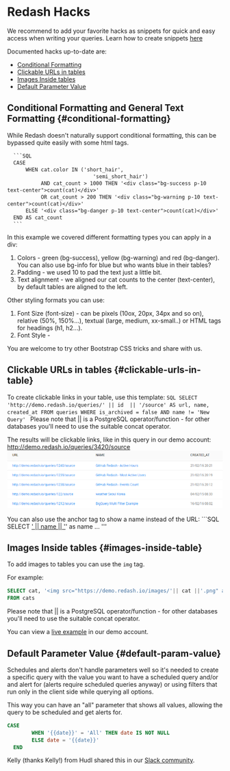 # Redash Hacks

We recommend to add your favorite hacks as snippets for quick and easy access when writing your queries.
Learn how to create snippets [here](../queries/writing_queries.md#query_snippets)

Documented hacks up-to-date are:
* [Conditional Formatting](#conditional-formatting)
* [Clickable URLs in tables](#clickable-urls-in-table)
* [Images Inside tables](#images-inside-table)
* [Default Parameter Value](#default-param-value)

## Conditional Formatting and General Text Formatting {#conditional-formatting}

While Redash doesn't naturally support conditional formatting, this can be bypassed quite easily with some html tags.

      ```SQL
      CASE
          WHEN cat.color IN ('short_hair',
                                'semi_short_hair')
               AND cat_count > 1000 THEN '<div class="bg-success p-10 text-center">count(cat)</div>'
               OR cat_count > 200 THEN '<div class="bg-warning p-10 text-center">count(cat)</div>'
          ELSE '<div class="bg-danger p-10 text-center">count(cat)</div>'
      END AS cat_count
      ```

In this example we covered different formatting types you can apply in a div:
1. Colors - green (bg-success), yellow (bg-warning) and red (bg-danger). You can also use bg-info for blue but who wants blue in their tables?
2. Padding - we used 10 to pad the text just a little bit.
3. Text alignment - we aligned our cat counts to the center (text-center), by default tables are aligned to the left.

Other styling formats you can use:
1. Font Size (font-size) - can be pixels (10ox, 20px, 34px and so on), relative (50%, 150%...), textual (large, medium, xx-small..) or HTML tags for headings (h1, h2...).
2. Font Style -

You are welcome to try other Bootstrap CSS tricks and share with us.

## Clickable URLs in tables {#clickable-urls-in-table}

To create clickable links in your table, use this template:
      ```SQL
      SELECT 'http://demo.redash.io/queries/' || id  || '/source' AS url, name, created_at
      FROM queries
      WHERE is_archived = false
      AND name != 'New Query'
      ```
Please note that || is a PostgreSQL operator/function - for other databases you'll need to use the suitable concat operator.

The results will be clickable links, like in this query in our demo account: http://demo.redash.io/queries/3420/source
![](../assets/url_results.png)

You can also use the anchor tag to show a name instead of the URL:
      ```SQL
      SELECT <a href="https://demo.redash.io/queries/' || id || '">' || name || '</a>' as name
      ...
      '''

## Images Inside tables {#images-inside-table}

To add images to tables you can use the `img` tag.

For example:
```SQL
SELECT cat, '<img src="https://demo.redash.io/images/'|| cat ||'.png" alt="cat" width="'||20||'" height="20";>' AS image
FROM cats
```

Please note that || is a PostgreSQL operator/function - for other databases you'll need to use the suitable concat operator.

You can view a [live example](http://demo.redash.io/queries/1896/source#table) in our demo account.

## Default Parameter Value {#default-param-value}

Schedules and alerts don't handle parameters well so it's needed to create a specific query with the value you want to have a scheduled query and/or and alert for (alerts require scheduled queries anyway) or using filters that run only in the client side while querying all options.

This way you can have an "all" parameter that shows all values, allowing the query to be scheduled and get alerts for.

```SQL
CASE
        WHEN '{{date}}' = 'All' THEN date IS NOT NULL
        ELSE date = '{{date}}'
  END
  ```
Kelly (thanks Kelly!) from Hudl shared this in our [Slack community](https://slack.redash.io).

